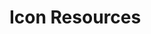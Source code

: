 <script setup>
import { ref } from 'vue';
import NavContainer from '../../components/NavContainer.vue';
import newsData from '../../assets/dev/icon-resources.json';

const data = ref(newsData);
</script>

# Icon Resources

<NavContainer :data="data"/>


